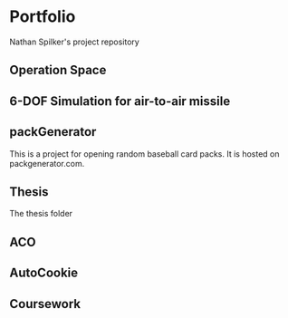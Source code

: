 # Portfolio
Nathan Spilker's project repository

## Operation Space

## 6-DOF Simulation for air-to-air missile

## packGenerator 
This is a project for opening random baseball card packs. It is hosted on packgenerator.com.

## Thesis
The thesis folder 

## ACO

## AutoCookie

## Coursework
